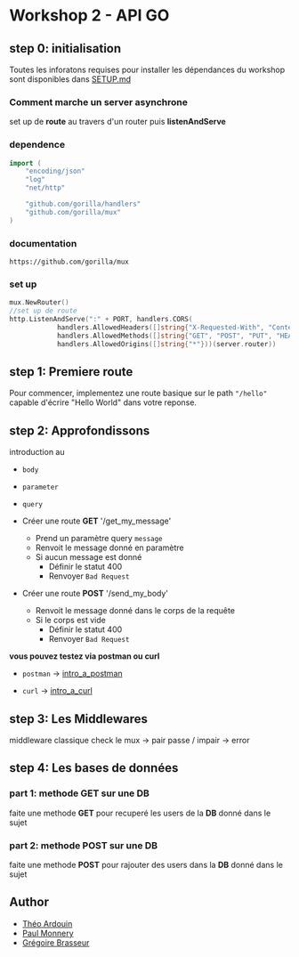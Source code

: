# Workshop 2 - API GO

## step 0: initialisation
Toutes les inforatons requises pour installer les dépendances du workshop sont disponibles dans [SETUP.md](./SETUP.md)


### Comment marche un server asynchrone
set up de **route** au travers d'un router puis **listenAndServe**

### dependence
```go
import (
	"encoding/json"
	"log"
	"net/http"

	"github.com/gorilla/handlers"
	"github.com/gorilla/mux"
)
```
### documentation

``https://github.com/gorilla/mux``

### set up

```go
mux.NewRouter()
//set up de route
http.ListenAndServe(":" + PORT, handlers.CORS(
			handlers.AllowedHeaders([]string{"X-Requested-With", "Content-Type", "Authorization"}),
			handlers.AllowedMethods([]string{"GET", "POST", "PUT", "HEAD", "OPTIONS"}),
			handlers.AllowedOrigins([]string{"*"}))(server.router))
```

## step 1: Premiere route

Pour commencer, implementez une route basique sur le path `"/hello"` capable d'écrire "Hello World" dans votre reponse.

## step 2: Approfondissons

introduction au
- `body`
- `parameter`
- `query`

- Créer une route **GET** '/get_my_message'
  - Prend un paramètre query `message`
  - Renvoit le message donné en paramètre
  - Si aucun message est donné
    - Définir le statut 400
    - Renvoyer `Bad Request`

- Créer une route **POST** '/send_my_body'
  - Renvoit le message donné dans le corps de la requête
  - Si le corps est vide
    - Définir le statut 400
    - Renvoyer `Bad Request`

**vous pouvez testez via postman ou curl**
- `postman` -> [intro_a_postman](``https://learning.postman.com/docs/postman/launching-postman/introduction/``)

- `curl` -> [intro_a_curl](`https://flaviocopes.com/http-curl/`)

## step 3: Les Middlewares

middleware classique check le mux -> pair passe / impair -> error

## step 4: Les bases de données
### part 1: methode **GET** sur une **DB**

faite une methode **GET** pour recuperé les users de la **DB** donné dans le sujet


### part 2: methode **POST** sur une **DB**

faite une methode **POST** pour rajouter des users dans la **DB** donné dans le sujet


## Author
- [Théo Ardouin](https://github.com/CrystallizedYou/)
- [Paul Monnery](https://github.com/PaulMonnery/)
- [Grégoire Brasseur](https://github.com/lerimeur/)